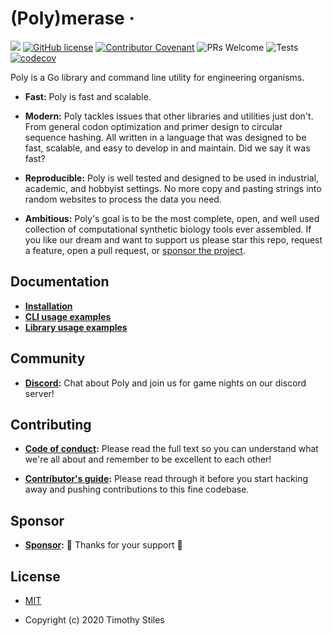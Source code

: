 # (Poly)merase &middot; 

[![](https://godoc.org/github.com/TimothyStiles/poly?status.svg)](https://pkg.go.dev/github.com/TimothyStiles/poly) [![GitHub license](https://img.shields.io/badge/license-MIT-blue.svg)](https://github.com/TimothyStiles/poly/blob/prime/LICENSE) [![Contributor Covenant](https://img.shields.io/badge/Contributor%20Covenant-v2.0%20adopted-ff69b4.svg)](CODE_OF_CONDUCT.md) ![PRs Welcome](https://img.shields.io/badge/PRs-welcome-brightgreen.svg) ![Tests](https://github.com/TimothyStiles/poly/workflows/Test/badge.svg) [![codecov](https://codecov.io/gh/TimothyStiles/poly/branch/prime/graph/badge.svg?token=7YJFOSJG3E)](https://codecov.io/gh/TimothyStiles/poly) 

Poly is a Go library and command line utility for engineering organisms.

* **Fast:** Poly is fast and scalable.

* **Modern:** Poly tackles issues that other libraries and utilities just don't. From general codon optimization and primer design to circular sequence hashing. All written in a language that was designed to be fast, scalable, and easy to develop in and maintain. Did we say it was fast?

* **Reproducible:** Poly is well tested and designed to be used in industrial, academic, and hobbyist settings. No more copy and pasting strings into random websites to process the data you need.

* **Ambitious:** Poly's goal is to be the most complete, open, and well used collection of computational synthetic biology tools ever assembled. If you like our dream and want to support us please star this repo, request a feature, open a pull request, or [sponsor the project](https://github.com/sponsors/TimothyStiles).


## Documentation

* **[Installation](https://timothystiles.github.io/poly/docs)**
* **[CLI usage examples](https://timothystiles.github.io/poly/docs/cli-converting)**
* **[Library usage examples](https://pkg.go.dev/github.com/TimothyStiles/poly)**

## Community

* **[Discord](https://discord.gg/Hc8Ncwt):** Chat about Poly and join us for game nights on our discord server!

## Contributing

* **[Code of conduct](CODE_OF_CONDUCT.md):** Please read the full text so you can understand what we're all about and remember to be excellent to each other!

* **[Contributor's guide](CONTRIBUTING.md):** Please read through it before you start hacking away and pushing contributions to this fine codebase.

## Sponsor

* **[Sponsor](https://github.com/sponsors/TimothyStiles):** 🤘 Thanks for your support 🤘

## License
* [MIT](LICENSE)

* Copyright (c) 2020 Timothy Stiles

